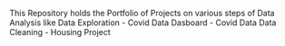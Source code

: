 This Repository holds the Portfolio of Projects on various steps of Data Analysis like 
Data Exploration - Covid Data
Dasboard - Covid Data
Data Cleaning - Housing Project
